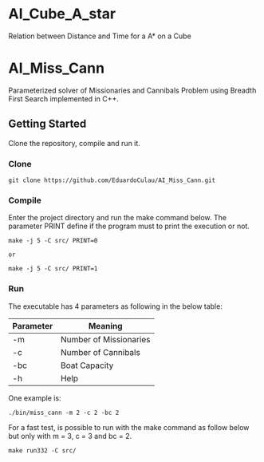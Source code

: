 # AI_Cube_A_star
Relation between Distance and Time for a A* on a Cube

# AI_Miss_Cann

Parameterized solver of Missionaries and Cannibals Problem using Breadth First Search implemented in C++.

## Getting Started

Clone the repository, compile and run it.

### Clone

```
git clone https://github.com/EduardoCulau/AI_Miss_Cann.git
```

### Compile

Enter the project directory and run the make command below.
The parameter PRINT define if the program must to print the execution or not.

```
make -j 5 -C src/ PRINT=0

or

make -j 5 -C src/ PRINT=1
```

### Run

The executable has 4 parameters as following in the below table:

  Parameter   |         Meaning
------------- | -----------------------
-m            | Number of Missionaries
-c            | Number of Cannibals
-bc           | Boat Capacity
-h            | Help

One example is:

```
./bin/miss_cann -m 2 -c 2 -bc 2
```

For a fast test, is possible to run with the make command as follow below but only with m = 3, c = 3 and bc = 2.

```
make run332 -C src/
```
